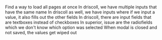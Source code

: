 Find a way to load all pages at once
In driscoll, we have multiple inputs that have the same name
In driscoll as well, we have inputs where if we input a value, it also fills out the other fields
In driscoll, there are input fields that are textboxes instead of checkboxes
In superior, issue are the radiofields which we don't know which option was selected
When modal is closed and not saved, the values get wiped out